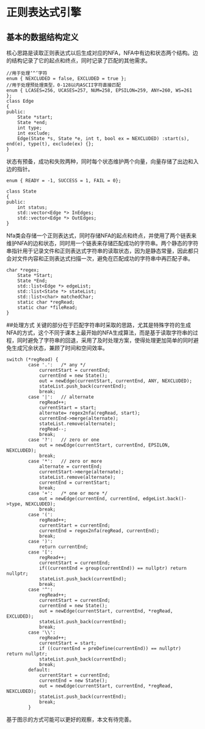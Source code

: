 # 正则表达式引擎
## 基本的数据结构定义
核心思路是读取正则表达式以后生成对应的NFA，NFA中有边和状态两个结构。边的结构记录了它的起点和终点，同时记录了匹配的其他需求。
```
//用于处理‘^’字符
enum { NEXCLUDED = false, EXCLUDED = true }; 
//用于处理预处理类型，0-128以内ASCII字符直接匹配
enum { LCASES=256, UCASES=257, NUM=258, EPSILON=259, ANY=260, WS=261 };
class Edge
{
public:
	State *start;
	State *end;
	int type;
	int exclude;
    Edge(State *s, State *e, int t, bool ex = NEXCLUDED) :start(s), end(e), type(t), exclude(ex) {};
}
```
状态有预备，成功和失败两种，同时每个状态维护两个向量，向量存储了出边和入边的指针。
```
enum { READY = -1, SUCCESS = 1, FAIL = 0};

class State
{
public:
	int status;
	std::vector<Edge *> InEdges;
	std::vector<Edge *> OutEdges;
}
```
Nfa类会存储一个正则表达式，同时存储NFA的起点和终点，并使用了两个链表来维护NFA的边和状态，同时用一个链表来存储匹配成功的字符串。两个静态的字符串指针用于记录文件和正则表达式字符串的读取状态，因为是静态常量，因此都只会对文件内容和正则表达式扫描一次，避免在匹配成功的字符串中再匹配子串。
```
char *regex;
	State *Start;
	State *End;
	std::list<Edge *> edgeList;
	std::list<State *> stateList;
	std::list<char> matchedChar;
	static char *regRead;
	static char *fileRead;
}
```
##处理方式
关键的部分在于匹配字符串时采取的思路，尤其是特殊字符的生成NFA的方式，这个不同于课本上最开始的NFA生成算法，而是基于读取字符串的过程，同时避免了字符串的回退，采用了及时处理方案，使得处理更加简单的同时避免生成冗余状态，兼顾了时间和空间效率。
```
switch (*regRead) {
		case '.':	/* any */
			currentStart = currentEnd;
			currentEnd = new State();
			out = newEdge(currentStart, currentEnd, ANY, NEXCLUDED);		
			stateList.push_back(currentEnd);
			break;
		case '|':	// alternate 
			regRead++;
			currentStart = start;
			alternate= regex2nfa(regRead, start);
			currentEnd->merge(alternate);
			stateList.remove(alternate);
			regRead--;
			break;
		case '?':	// zero or one 
			out = newEdge(currentStart, currentEnd, EPSILON, NEXCLUDED);
			break;
		case '*':	// zero or more 
			alternate = currentEnd;
			currentStart->merge(alternate);
			stateList.remove(alternate);
			currentEnd = currentStart;
			break;
		case '+':	/* one or more */
			out = newEdge(currentEnd, currentEnd, edgeList.back()->type, NEXCLUDED);
			break;
		case '(':
			regRead++;
			currentStart = currentEnd;
			currentEnd = regex2nfa(regRead, currentEnd);
			break;
		case ')':
			return currentEnd;
		case '[':
			regRead++;
			currentStart = currentEnd;
			if((currentEnd = group(currentEnd)) == nullptr) return nullptr;
			stateList.push_back(currentEnd);
			break;	
		case '^':
			regRead++;
			currentStart = currentEnd;
			currentEnd = new State();
			out = newEdge(currentStart, currentEnd, *regRead, EXCLUDED);
			stateList.push_back(currentEnd);
			break;
		case '\\':
			regRead++;
			currentStart = start;
			if ((currentEnd = preDefine(currentEnd)) == nullptr) return nullptr;
			stateList.push_back(currentEnd);
			break;
		default:
			currentStart = currentEnd;
			currentEnd = new State();
			out = newEdge(currentStart, currentEnd, *regRead, NEXCLUDED);
			stateList.push_back(currentEnd);
			break;
		}
```
基于图示的方式可能可以更好的观察，本文有待完善。



